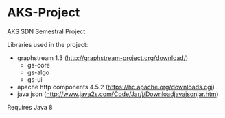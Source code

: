 # AKS-Project
AKS SDN Semestral Project

Libraries used in the project:
- graphstream 1.3 (http://graphstream-project.org/download/)
  - gs-core
  - gs-algo
  - gs-ui
- apache http components 4.5.2 (https://hc.apache.org/downloads.cgi)
- java json (http://www.java2s.com/Code/Jar/j/Downloadjavajsonjar.htm)

Requires Java 8
